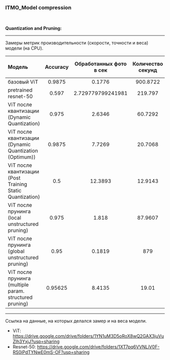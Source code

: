 ### ITMO_Model compression

$~~~~~~~~~$

__Quantization and Pruning:__


***


Замеры метрик производительности (скорости, точности и веса) модели (на CPU).


| Модель                                                    | Accuracy |    Обработанных фото в сек    | Количество секунд | Вес модели (мегабайт) |
|:----------------------------------------------------------|:--------:|:-----------------------------:|:-----------------:|:---------------------:|    
| базовый ViT                                               |  0.9875  |            0.1776             |     900.8722      |          327          |
| pretrained resnet-50                                      |  0.597   |       2.729779799241981       |      219.797      |          98           |
| ViT после квантизации (Dynamic Quantization)              |  0.975   |            2.6346             |      60.7292      |         2.979         |
| ViT после квантизации (Dynamic Quantization (Optimum))    |  0.9875  |            7.7269             |      20.7068      |         83.07         |
| ViT после квантизации (Post Training Static Quantization) |   0.5    |            12.3893            |      12.9143      |         0.727         |
| ViT после прунинга (local unstructured pruning)           |  0.975   |             1.818             |      87.9607      |        327.302        |
| ViT после прунинга (global unstructured pruning)          |   0.95   |            0.1819             |        879        |        329.561        |
| ViT после прунинга (multiple param. structured pruning)   | 0.95625  |            8.4135             |       19.01       |        327.302        |



***
Ссылка на данные, на которых делался замер и на веса модели.

- ViT: https://drive.google.com/drive/folders/1YN1uM3D5oRoX8wQ2GAX3juVuZlh3YxjJ?usp=sharing
- Resnet-50: https://drive.google.com/drive/folders/1XT7pq6VVNLiV0F-RS0iPdTYNwE0mS-OF?usp=sharing 
